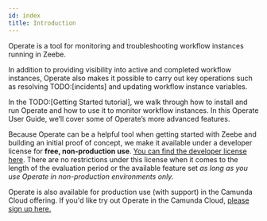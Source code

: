 ```yaml
---
id: index
title: Introduction
---
```


Operate is a tool for monitoring and troubleshooting workflow instances running in Zeebe.

In addition to providing visibility into active and completed workflow instances, Operate also makes it possible to carry out key operations such as resolving TODO:[incidents] and updating workflow instance variables.

In the TODO:[Getting Started tutorial], we walk through how to install and run Operate and how to use it to monitor workflow instances. In this Operate User Guide, we’ll cover some of Operate’s more advanced features.

Because Operate can be a helpful tool when getting started with Zeebe and building an initial proof of concept, we make it available under a developer license for **free, non-production use**. [You can find the developer license here](https://zeebe.io/legal/operate-evaluation-license/). There are no restrictions under this license when it comes to the length of the evaluation period or the available feature set _as long as you use Operate in non-production environments only._

Operate is also available for production use (with support) in the Camunda Cloud offering. If you'd like try out Operate in the Camunda Cloud, [please sign up here.](https://accounts.cloud.camunda.io/signup)
